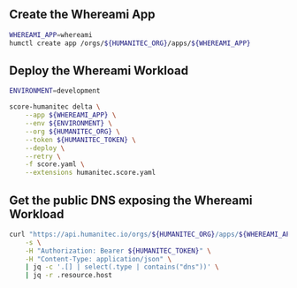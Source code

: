 ## Create the Whereami App

```bash
WHEREAMI_APP=whereami
humctl create app /orgs/${HUMANITEC_ORG}/apps/${WHEREAMI_APP}
```

## Deploy the Whereami Workload

```bash
ENVIRONMENT=development
```

```bash
score-humanitec delta \
	--app ${WHEREAMI_APP} \
	--env ${ENVIRONMENT} \
	--org ${HUMANITEC_ORG} \
	--token ${HUMANITEC_TOKEN} \
	--deploy \
	--retry \
	-f score.yaml \
	--extensions humanitec.score.yaml
```

## Get the public DNS exposing the Whereami Workload

```bash
curl "https://api.humanitec.io/orgs/${HUMANITEC_ORG}/apps/${WHEREAMI_APP}/envs/${ENVIRONMENT}/resources" \
	-s \
	-H "Authorization: Bearer ${HUMANITEC_TOKEN}" \
	-H "Content-Type: application/json" \
	| jq -c '.[] | select(.type | contains("dns"))' \
	| jq -r .resource.host
```